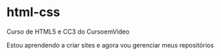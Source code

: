 # html-css
 Curso de HTML5 e CC3 do CursoemVideo

 Estou aprendendo a criar sites e agora vou gerenciar meus repositórios
